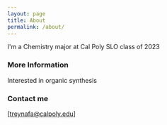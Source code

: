 ```yaml
---
layout: page
title: About
permalink: /about/
---
```


I'm a Chemistry major at Cal Poly SLO class of 2023


### More Information
Interested in organic synthesis

### Contact me

[treynafa@calpoly.edu]
